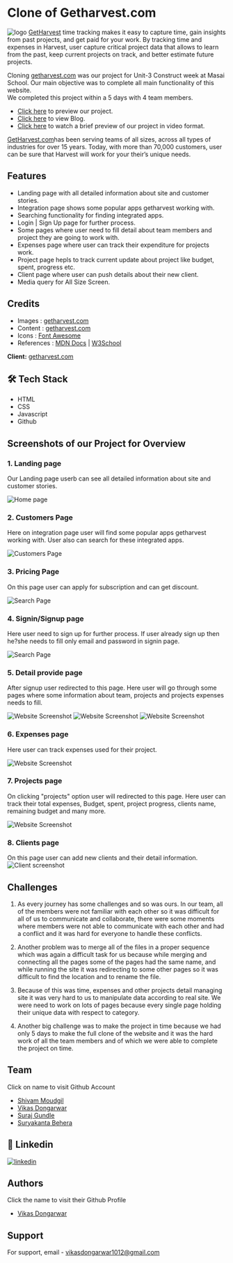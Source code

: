 # Clone of Getharvest.com
![logo](https://www.getharvest.com/hubfs/featured-image-home%20%281%29.png)
[GetHarvest](https://www.getharvest.com/) time tracking makes it easy to capture time, gain insights from past projects, and get paid for your work. By tracking time and expenses in Harvest, user capture critical project data that allows to learn from the past, keep current projects on track, and better estimate future projects.

Cloning [getharvest.com](https://www.getharvest.com/) was our project for Unit-3 Construct week at Masai School. Our main objective was to complete all main functionality of this website.  
We completed this project within a 5 days with 4 team members.

- [Click here](https://spiffy-chaja-91826a.netlify.app/) to preview our project.
- [Click here](https://medium.com/@vikasdongarwar1012/collaborative-project-getharvest-com-website-clone-9a9d38eae423) to view Blog.
- [Click here](https://drive.google.com/file/d/1law_foR11ViurLJZeSwif2vNm7WfE7Hi/view?usp=sharing) to watch a brief preview of our project in video format.


[GetHarvest.com](https://www.getharvest.com/)has been serving teams of all sizes, across all types of industries for over 15 years. Today, with more than 70,000 customers, user can be sure that Harvest will work for your their’s unique needs.



## Features
- Landing page with all detailed information about site and customer stories.
- Integration page shows some popular apps getharvest working with.
- Searching functionality for finding integrated apps. 
- Login | Sign Up page for further process.
- Some pages where user need to fill detail about team members and project they are going to work with.
- Expenses page where user can track their expenditure for projects work.
- Project page hepls to track current update about project like budget, spent, progress etc.
- Client page where user can push details about their new client.
- Media query for All Size Screen.

## Credits

- Images : [getharvest.com](https://www.getharvest.com/)
- Content : [getharvest.com](https://www.getharvest.com/)
- Icons : [Font Awesome](https://fontawesome.com/)
- References : [MDN Docs](https://developer.mozilla.org/en-US/) | [W3School](https://www.w3schools.com/) 

**Client:** [getharvest.com](https://www.getharvest.com/)

## 🛠 Tech Stack

- HTML
- CSS
- Javascript
- Github

## Screenshots of our Project for Overview

### 1. Landing page

Our Landing page userb can see all detailed information about site and customer stories.

![Home page](https://miro.medium.com/max/720/1*UkRiwL0CMUNBYWmM3wDHlA.png)

### 2. Customers Page

Here on integration page user will find some popular apps getharvest working with. User also can search for these integrated apps. 

![Customers Page](https://miro.medium.com/max/720/1*gYuOX-B5v_CgxRYfueFN0g.png)


### 3. Pricing Page

On this page user can apply for subscription and can get discount.

![Search Page](https://miro.medium.com/max/720/1*4g6Wq_ClfzCFSMUJEg-sMQ.png)

### 4. Signin/Signup page

Here user need to sign up for further process. If user already sign up then he?she needs to fill only email and password in signin page.

![Search Page](https://miro.medium.com/max/720/1*PJY4tWdxLNnRONcBjzGZXQ.png)

### 5. Detail provide page

After signup user redirected to this page. Here user will go through some pages where some information about team, projects and projects expenses needs to fill.

![Website Screenshot](https://miro.medium.com/max/720/1*0OavcyJeQJSwRyWCD9LA2Q.png)
![Website Screenshot](https://miro.medium.com/max/720/1*EP8tb-BosgTMFirA7qVn8Q.png)
![Website Screenshot](https://miro.medium.com/max/720/1*WoEkdnxf-j5D5hNLf_gRZQ.png)

### 6. Expenses page

Here user can track expenses used for their project.

![Website Screenshot](https://miro.medium.com/max/720/1*iz9ibc1oZs7LRQ6pX-lGMA.png)

### 7. Projects page

On clicking "projects" option user will redirected to this page. Here user can track their total expenses, Budget, spent, project progress, clients name, remaining budget and many more.

![Website Screenshot](https://miro.medium.com/max/720/1*Zlxx9m0IFvziXi-AvlSWkg.png)

### 8. Clients page

On this page user can add new clients and their detail information.
![Client screenshot](https://miro.medium.com/max/720/1*9vhxYfctmZ7rQnj-z_6dGw.png)


## Challenges

1. As every journey has some challenges and so was ours. In our team, all of the members were not familiar with each other so it was difficult for all of us to communicate and collaborate, there were some moments where members were not able to communicate with each other and had a conflict and it was hard for everyone to handle these conflicts.

2. Another problem was to merge all of the files in a proper sequence which was again a difficult task for us because while merging and connecting all the pages some of the pages had the same name, and while running the site it was redirecting to some other pages so it was difficult to find the location and to rename the file.

3. Because of this was time, expenses and other projects detail managing site it was very hard to us to manipulate data according to real site. We were need to work on lots of pages because every single page holding their unique data with respect to category.

4. Another big challenge was to make the project in time because we had only 5 days to make the full clone of the website and it was the hard work of all the team members and of which we were able to complete the project on time.
 

## Team
Click on name to visit Github Account
- [Shivam Moudgil](https://github.com/Shivam-Moudgil)
- [Vikas Dongarwar](https://github.com/vikasdongarwar)
- [Suraj Gundle](https://github.com/SurajGundle)
- [Suryakanta Behera](https://github.com/suryakantajsp9)

## 🔗 Linkedin

[![linkedin](https://img.shields.io/badge/linkedin-0A66C2?style=for-the-badge&logo=linkedin&logoColor=white)](https://www.linkedin.com/in/vikas-dongarwar-4254b0253/)


## Authors
Click the name to visit their Github Profile
- [Vikas Dongarwar](https://github.com/vikasdongarwar)

## Support

For support, email - [vikasdongarwar1012@gmail.com](mailto:vikasdongarwar1012@gmail.com)

